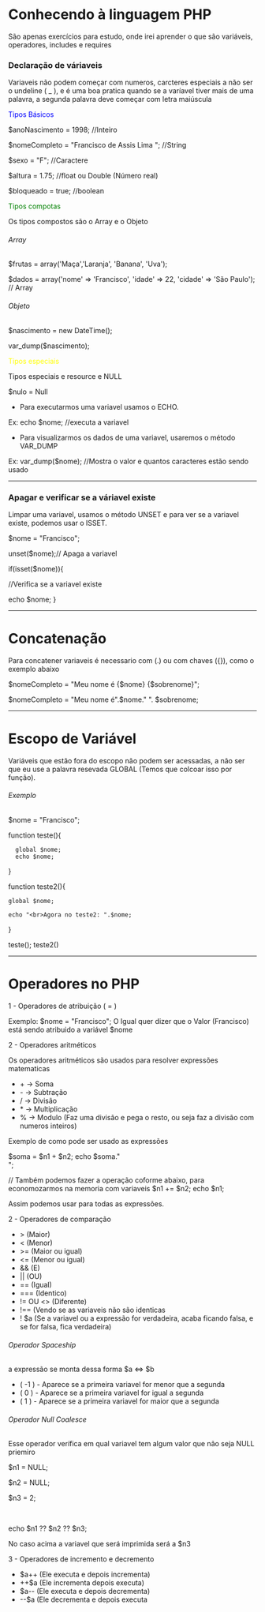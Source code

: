 # Conhecendo à linguagem PHP
São apenas exercícios para estudo, onde irei aprender o que são variáveis, operadores, includes e requires 


<h3>Declaração de váriaveis</h3>

<p>Variaveis não podem começar com numeros, carcteres especiais a não ser o undeline ( _ ), 
e é uma boa pratica quando se a varíavel tiver mais de uma palavra, 
a segunda palavra deve começar com letra maiúscula</p>


<span style="color:blue;">Tipos Básicos</span><br/>

$anoNascimento = 1998; //Inteiro		

$nomeCompleto = "Francisco de Assis Lima "; //String

$sexo = "F"; //Caractere

$altura = 1.75; //float ou Double (Número real)

$bloqueado = true; //boolean



<span style="color:green;">Tipos compotas</span><br/>

<p>Os tipos compostos são o Array e o Objeto</p>


<h6>Array</h6>
$frutas = array('Maça','Laranja', 'Banana', 'Uva'); 

$dados = array('nome' => 'Francisco',
               'idade' => 22,
               'cidade' => 'São Paulo'); // Array


<h6>Objeto</h6>

$nascimento = new DateTime();

var_dump($nascimento);

<span style="color:Yellow;"> Tipos especiais</span><br/>

<p>Tipos especiais e resource e NULL</p>

$nulo = Null




* Para executarmos uma variavel usamos o ECHO.

Ex: 
   echo $nome; //executa a variavel
       
       
* Para visualizarmos os dados de uma variavel, usaremos o método VAR_DUMP

Ex: 
   var_dump($nome); //Mostra o valor e quantos caracteres estão sendo usado

______________________________________________________________________________________________________


<h3>Apagar e verificar se a váriavel existe</h3>

Limpar uma variavel, usamos o método UNSET e para ver se a variavel existe, podemos usar o ISSET. 

$nome = "Francisco";

unset($nome);// Apaga a variavel


if(isset($nome)){

//Verifica se a variavel existe

   echo $nome;
}


_________________________________________________________________________________________________________

<h1>Concatenação</h1>

<p>Para concatener variaveis é necessario com (.) ou com chaves ({}), como o exemplo abaixo</p>

<p> $nomeCompleto = "Meu nome é {$nome} {$sobrenome}";</p>
<p>$nomeCompleto = "Meu nome é".$nome." ". $sobrenome;</p>

______________________________________________________________________________________________________

<h1>Escopo de Variável</h1>

<p>Variáveis que estão fora do escopo não podem ser acessadas, a não ser que eu use a palavra resevada GLOBAL (Temos que colcoar isso por função).</p>


<h6>Exemplo</h6>

  $nome = "Francisco";

   function teste(){

      global $nome;
      echo $nome;

   }


   function teste2(){

    global $nome;

    echo "<br>Agora no teste2: ".$nome;
   }

   teste();
   teste2()
 _____________________________________________________________________________________________

 <h1>Operadores no PHP</h1>

 <p> 1 - Operadores de atribuição ( = )</p>
 <span>Exemplo: $nome = "Francisco"; O Igual quer dizer que o Valor (Francisco) está sendo atribuido a variável $nome </span>


 <p> 2 - Operadores aritméticos</p>

<p>Os operadores aritméticos são usados para resolver expressões matematicas</p>

<ul>
   <li> + -> Soma</li>
   <li> - -> Subtração</li>
   <li> / -> Divisão</li>
   <li> * -> Multiplicação</li>
   <li> % -> Modulo (Faz uma divisão e pega o resto, ou seja faz a divisão com numeros inteiros) </li>
</ul>


 <p>Exemplo de como pode ser usado as expressões </p>

$soma = $n1 + $n2;
echo $soma."<br>";

// Também podemos fazer a operação coforme abaixo, para economozarmos na memoria com variaveis
$n1 += $n2;
echo $n1;

<p>Assim podemos usar para todas as expressões.</p>

<p> 2 - Operadores de comparação</p>

<ul>
   <li> > (Maior) </li>
   <li> < (Menor)</li>
   <li> >= (Maior ou igual)</li>
   <li> <= (Menor ou igual)</li>
   <li> && (E) </li>
   <li> || (OU)</li>
   <li> == (Igual)</li>
   <li> === (Identico)</li>
   <li> != OU <> (Diferente)</li>
   <li>!== (Vendo se as variaveis não são identicas </li>
   <li>! $a (Se a variavel ou a expressão for verdadeira, acaba ficando falsa, e se for falsa, fica verdadeira) </li>
</ul>

<h6>Operador Spaceship</h6>

<p>a expressão se monta dessa forma $a <=> $b</p>

<ul>
   <li>( -1 ) - Aparece se a primeira variavel for menor que a segunda</li>
   <li>(  0 ) - Aparece se a primeira variavel for igual a segunda</li>
   <li>(  1 ) - Aparece se a primeira variavel for maior que a segunda</li>
</ul>

<h6>Operador Null Coalesce </h6>

<p> Esse operador verífica em qual variavel tem algum valor que não seja NULL priemiro</p>

<p>$n1 = NULL;</p>
<p>$n2 = NULL;</p>
<p>$n3 = 2;</p>

<br>

<p>echo $n1 ?? $n2 ?? $n3;</p>

<p>No caso acima a variavel que será imprimida será a $n3</p>

<p> 3 - Operadores de incremento e decremento</p>

 <ul>
   <li>$a++ (Ele executa e depois incrementa)</li>
   <li>++$a (Ele incrementa depois executa)</li>
   <li>$a-- (Ele executa e depois decrementa)</li>
   <li>--$a (Ele decrementa e depois executa</li>
 </ul>
